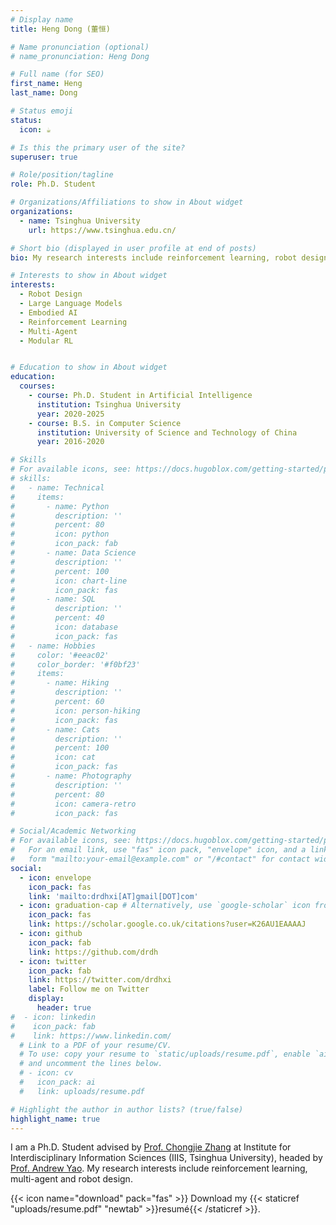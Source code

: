 ```yaml
---
# Display name
title: Heng Dong (董恒)

# Name pronunciation (optional)
# name_pronunciation: Heng Dong

# Full name (for SEO)
first_name: Heng
last_name: Dong

# Status emoji
status:
  icon: ☕️

# Is this the primary user of the site?
superuser: true

# Role/position/tagline
role: Ph.D. Student 

# Organizations/Affiliations to show in About widget
organizations:
  - name: Tsinghua University
    url: https://www.tsinghua.edu.cn/

# Short bio (displayed in user profile at end of posts)
bio: My research interests include reinforcement learning, robot design, embodied AI and multi-agent.

# Interests to show in About widget
interests:
  - Robot Design
  - Large Language Models
  - Embodied AI
  - Reinforcement Learning
  - Multi-Agent
  - Modular RL


# Education to show in About widget
education:
  courses:
    - course: Ph.D. Student in Artificial Intelligence
      institution: Tsinghua University
      year: 2020-2025
    - course: B.S. in Computer Science
      institution: University of Science and Technology of China
      year: 2016-2020

# Skills
# For available icons, see: https://docs.hugoblox.com/getting-started/page-builder/#icons
# skills:
#   - name: Technical
#     items:
#       - name: Python
#         description: ''
#         percent: 80
#         icon: python
#         icon_pack: fab
#       - name: Data Science
#         description: ''
#         percent: 100
#         icon: chart-line
#         icon_pack: fas
#       - name: SQL
#         description: ''
#         percent: 40
#         icon: database
#         icon_pack: fas
#   - name: Hobbies
#     color: '#eeac02'
#     color_border: '#f0bf23'
#     items:
#       - name: Hiking
#         description: ''
#         percent: 60
#         icon: person-hiking
#         icon_pack: fas
#       - name: Cats
#         description: ''
#         percent: 100
#         icon: cat
#         icon_pack: fas
#       - name: Photography
#         description: ''
#         percent: 80
#         icon: camera-retro
#         icon_pack: fas

# Social/Academic Networking
# For available icons, see: https://docs.hugoblox.com/getting-started/page-builder/#icons
#   For an email link, use "fas" icon pack, "envelope" icon, and a link in the
#   form "mailto:your-email@example.com" or "/#contact" for contact widget.
social:
  - icon: envelope
    icon_pack: fas
    link: 'mailto:drdhxi[AT]gmail[DOT]com'
  - icon: graduation-cap # Alternatively, use `google-scholar` icon from `ai` icon pack
    icon_pack: fas
    link: https://scholar.google.co.uk/citations?user=K26AU1EAAAAJ
  - icon: github
    icon_pack: fab
    link: https://github.com/drdh
  - icon: twitter
    icon_pack: fab
    link: https://twitter.com/drdhxi
    label: Follow me on Twitter
    display:
      header: true
#  - icon: linkedin
#    icon_pack: fab
#    link: https://www.linkedin.com/
  # Link to a PDF of your resume/CV.
  # To use: copy your resume to `static/uploads/resume.pdf`, enable `ai` icons in `params.yaml`,
  # and uncomment the lines below.
  # - icon: cv
  #   icon_pack: ai
  #   link: uploads/resume.pdf

# Highlight the author in author lists? (true/false)
highlight_name: true
---
```


I am a Ph.D. Student advised by [Prof. Chongjie Zhang](http://people.iiis.tsinghua.edu.cn/~zhang/) at Institute for Interdisciplinary Information Sciences (IIIS, Tsinghua University), headed by [Prof. Andrew Yao](https://iiis.tsinghua.edu.cn/yao/). My research interests include reinforcement learning, multi-agent and robot design.

[//]: # (&#40;{{< icon name="download" pack="fas" >}} Download my {{< staticref "uploads/demo_resume.pdf" "newtab" >}}resumé{{< /staticref >}}.&#41;)

{{< icon name="download" pack="fas" >}} Download my {{< staticref "uploads/resume.pdf" "newtab" >}}resumé{{< /staticref >}}.